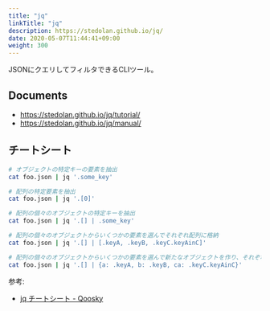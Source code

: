 ```yaml
---
title: "jq"
linkTitle: "jq"
description: https://stedolan.github.io/jq/
date: 2020-05-07T11:44:41+09:00
weight: 300
---
```


JSONにクエリしてフィルタできるCLIツール。

## Documents

- https://stedolan.github.io/jq/tutorial/
- https://stedolan.github.io/jq/manual/

## チートシート

```sh
# オブジェクトの特定キーの要素を抽出
cat foo.json | jq '.some_key'

# 配列の特定要素を抽出
cat foo.json | jq '.[0]'

# 配列の個々のオブジェクトの特定キーを抽出
cat foo.json | jq '.[] | .some_key'

# 配列の個々のオブジェクトからいくつかの要素を選んでそれぞれ配列に格納
cat foo.json | jq '.[] | [.keyA, .keyB, .keyC.keyAinC]'

# 配列の個々のオブジェクトからいくつかの要素を選んで新たなオブジェクトを作り、それぞれ出力
cat foo.json | jq '.[] | {a: .keyA, b: .keyB, ca: .keyC.keyAinC}'
```

参考:

- [jq チートシート - Qoosky](https://www.qoosky.io/techs/1ee07c140f)
